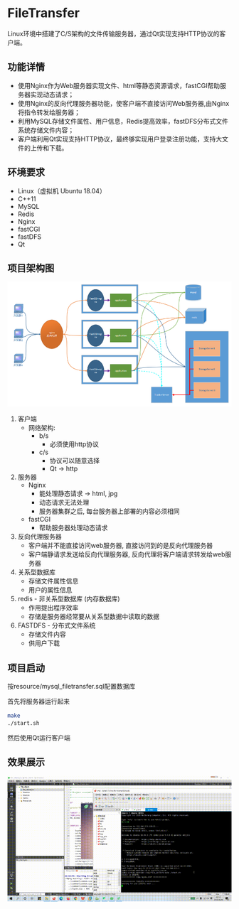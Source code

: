 # FileTransfer
Linux环境中搭建了C/S架构的文件传输服务器，通过Qt实现支持HTTP协议的客户端。

## 功能详情

- 使用Nginx作为Web服务器实现文件、html等静态资源请求，fastCGI帮助服务器实现动态请求；
- 使用Nginx的反向代理服务器功能，使客户端不直接访问Web服务器,由Nginx将指令转发给服务器；
- 利用MySQL存储文件属性、用户信息，Redis提高效率，fastDFS分布式文件系统存储文件内容；
- 客户端利用Qt实现支持HTTP协议，最终够实现用户登录注册功能，支持大文件的上传和下载。

## 环境要求

* Linux（虚拟机 Ubuntu 18.04）
* C++11
* MySQL
* Redis
* Nginx
* fastCGI
* fastDFS
* Qt

## 项目架构图

![1527001368556](resource\system.png)

1. 客户端
   - 网络架构:
     - b/s
       - 必须使用http协议
     - c/s
       - 协议可以随意选择
       - Qt -> http
2. 服务器
   - Nginx
     - 能处理静态请求 -> html, jpg
     - 动态请求无法处理
     - 服务器集群之后, 每台服务器上部署的内容必须相同
   - fastCGI
     - 帮助服务器处理动态请求
3. 反向代理服务器
   - 客户端并不能直接访问web服务器, 直接访问到的是反向代理服务器
   - 客户端静请求发送给反向代理服务器, 反向代理将客户端请求转发给web服务器
4. 关系型数据库
   - 存储文件属性信息
   - 用户的属性信息
5. redis - 非关系型数据库 (内存数据库)
   - 作用提出程序效率
   - 存储是服务器经常要从关系型数据中读取的数据
6. FASTDFS - 分布式文件系统
   - 存储文件内容
   - 供用户下载

## 项目启动

按resource/mysql_filetransfer.sql配置数据库

首先将服务器运行起来

```bash
make
./start.sh
```

然后使用Qt运行客户端

## 效果展示

![file](resource\file.gif)
